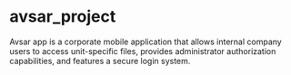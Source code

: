 # avsar_project
Avsar app is a corporate mobile application that allows internal company users to access unit-specific files, provides administrator authorization capabilities, and features a secure login system.
